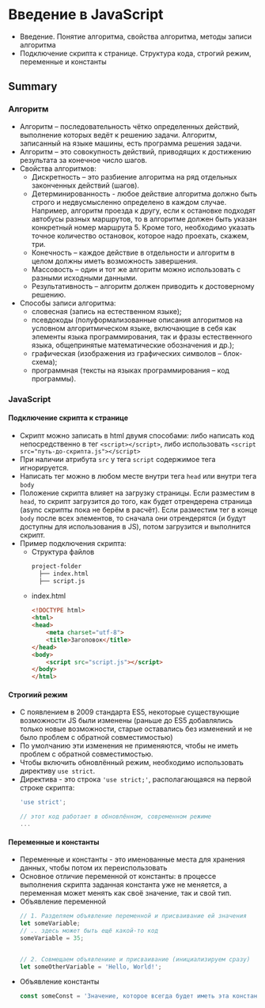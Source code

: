# Введение в JavaScript
* Введение. Понятие алгоритма, свойства алгоритма, методы записи алгоритма
* Подключение скрипта к странице. Структура кода, строгий режим, переменные и константы

## Summary
### Алгоритм
* Алгоритм – последовательность чётко определенных действий, выполнение которых ведёт к решению задачи. Алгоритм, записанный на языке машины, есть программа решения задачи.
* Алгоритм – это совокупность действий, приводящих к достижению результата за конечное число шагов.
* Свойства алгоритмов:
    * Дискретность – это разбиение алгоритма на ряд отдельных законченных действий (шагов).
    * Детерминированность - любое действие алгоритма должно быть строго и недвусмысленно определено в каждом случае. Например, алгоритм проезда к другу, если к остановке подходят автобусы разных маршрутов, то в алгоритме должен быть указан конкретный номер маршрута 5. Кроме того, необходимо указать точное количество остановок, которое надо проехать, скажем, три.
    * Конечность – каждое действие в отдельности и алгоритм в целом должны иметь возможность завершения.
    * Массовость – один и тот же алгоритм можно использовать с разными исходными данными.
    * Результативность – алгоритм должен приводить к достоверному решению.
* Способы записи алгоритма:
    * словесная (запись на естественном языке);
    * псевдокоды (полуформализованные описания алгоритмов на условном алгоритмическом языке, включающие в себя как элементы языка программирования, так и фразы естественного языка, общепринятые математические обозначения и др.);
    * графическая (изображения из графических символов – блок-схема);
    * программная (тексты на языках программирования – код программы).
    
### JavaScript
#### Подключение скрипта к странице
* Скрипт можно записать в html двумя способами: либо написать код непосредственно в тег `<script></script>`, либо
использовать `<script src="путь-до-скрипта.js"></script>`
* При наличии атрибута `src` у тега `script` содержимое тега игнорируется.
* Написать тег можно в любом месте внутри тега `head` или внутри тега `body`
* Положение скрипта влияет на загрузку страницы. Если разместим в `head`, то скрипт загрузится до того, как будет отрендерена страница (async скрипты пока не берём в расчёт). Если разместим тег в конце `body` после всех элементов, то сначала они отрендерятся (и будут доступны для использования в JS), потом загрузится и выполнится скрипт.
* Пример подключения скрипта:
    * Структура файлов
        ```bash
        project-folder
          ├── index.html
          ├── script.js
        ```
    * index.html
        ```html
        <!DOCTYPE html>
        <html>
        <head>
            <meta charset="utf-8">
            <title>Заголовок</title>
        </head>
        <body>
            <script src="script.js"></script>
        </body>
        </html>
        ``` 

#### Строгиий режим
* С появлением в 2009 стандарта ES5, некоторые существующие возможности JS были изменены (раньше до ES5 добавлялись только новые возможности, старые оставались без изменений и не было проблем с обратной совместимостью)
* По умолчанию эти изменения не применяются, чтобы не иметь проблем с обратной совместимостью.
* Чтобы включить обновлённый режим, необходимо использовать директиву `use strict`.
* Директива - это строка `'use strict;'`, располагающаяся на первой строке скрипта:
  ```js
  'use strict';
  
  // этот код работает в обновлённом, современном режиме
  ...
  ```

#### Переменные и константы
* Переменные и константы - это именованные места для хранения данных, чтобы потом их переиспользовать
* Основное отличие переменной от константы: в процессе выполнения скрипта заданная константа уже не меняется, а переменная может менять как своё значение, так и свой тип.
* Объявление переменной
  ```js
  // 1. Разделяем объявление переменной и присваивание ей значения
  let someVariable;
  // .. здесь может быть ещё какой-то код
  someVariable = 35;
  
  
  // 2. Совмещаем объявлениие и присваивание (инициализируем сразу)
  let someOtherVariable = 'Hello, World!';
  ```
* Объявление константы
  ```js
  const someConst = 'Значение, которое всегда будет иметь эта константа';
  ```

